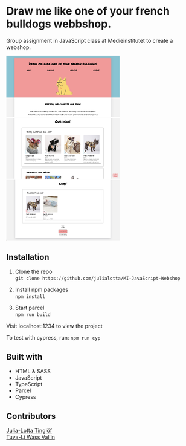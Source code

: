 # Draw me like one of your french bulldogs webbshop.
Group assignment in JavaScript class at Medieinstitutet to create a webshop.

<img src="./screenshot1.png" alt="screenshot" style="width:300px;"/> <img src="./screenshot2.png" alt="screenshot" style="width:300px;"/> <img src="./screenshot3.png" alt="screenshot" style="width:300px;"/>



## Installation
1. Clone the repo\
`git clone https://github.com/julialotta/MI-JavaScript-Webshop`

2. Install npm packages\
`npm install`

3. Start parcel\
`npm run build`

Visit localhost:1234 to view the project

To test with cypress, run:
`npm run cyp`

## Built with
- HTML & SASS
- JavaScript
- TypeScript
- Parcel
- Cypress

## Contributors
[Julia-Lotta Tinglöf](https://github.com/julialotta) </br>
[Tuva-Li Wass Vallin](https://github.com/tuvaww) </br>
